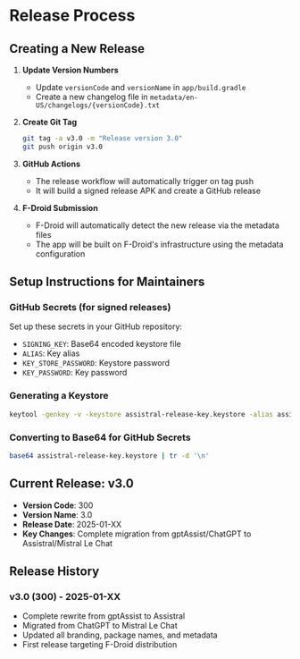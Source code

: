 # Release Process

## Creating a New Release

1. **Update Version Numbers**
   - Update `versionCode` and `versionName` in `app/build.gradle`
   - Create a new changelog file in `metadata/en-US/changelogs/{versionCode}.txt`

2. **Create Git Tag**
   ```bash
   git tag -a v3.0 -m "Release version 3.0"
   git push origin v3.0
   ```

3. **GitHub Actions**
   - The release workflow will automatically trigger on tag push
   - It will build a signed release APK and create a GitHub release

4. **F-Droid Submission**
   - F-Droid will automatically detect the new release via the metadata files
   - The app will be built on F-Droid's infrastructure using the metadata configuration

## Setup Instructions for Maintainers

### GitHub Secrets (for signed releases)
Set up these secrets in your GitHub repository:
- `SIGNING_KEY`: Base64 encoded keystore file
- `ALIAS`: Key alias
- `KEY_STORE_PASSWORD`: Keystore password  
- `KEY_PASSWORD`: Key password

### Generating a Keystore
```bash
keytool -genkey -v -keystore assistral-release-key.keystore -alias assistral -keyalg RSA -keysize 2048 -validity 10000
```

### Converting to Base64 for GitHub Secrets
```bash
base64 assistral-release-key.keystore | tr -d '\n'
```

## Current Release: v3.0

- **Version Code**: 300
- **Version Name**: 3.0
- **Release Date**: 2025-01-XX
- **Key Changes**: Complete migration from gptAssist/ChatGPT to Assistral/Mistral Le Chat

## Release History

### v3.0 (300) - 2025-01-XX
- Complete rewrite from gptAssist to Assistral
- Migrated from ChatGPT to Mistral Le Chat
- Updated all branding, package names, and metadata
- First release targeting F-Droid distribution